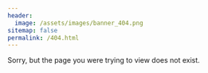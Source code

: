 ```yaml
---
header:
  image: /assets/images/banner_404.png
sitemap: false
permalink: /404.html
---
```


Sorry, but the page you were trying to view does not exist.